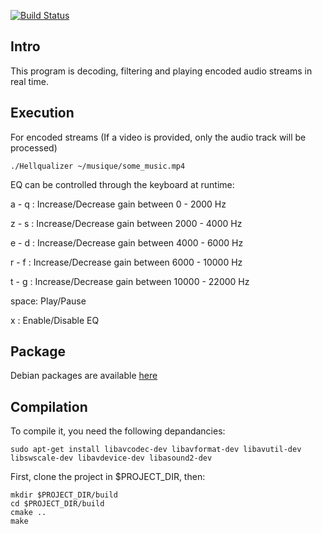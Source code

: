 [![Build Status](https://travis-ci.org/DerouineauNicolas/Hellqualizer.svg?branch=master)](https://travis-ci.org/DerouineauNicolas/Hellqualizer)

Intro
-------------------

This program is decoding, filtering and playing encoded audio streams in real time.

Execution
-------------------
For encoded streams (If a video is provided, only the audio track will be processed)
 
	./Hellqualizer ~/musique/some_music.mp4

EQ can be controlled through the keyboard at runtime:

a - q : Increase/Decrease gain between 0 - 2000 Hz

z - s : Increase/Decrease gain between 2000 - 4000 Hz

e - d : Increase/Decrease gain between 4000 - 6000 Hz

r - f : Increase/Decrease gain between 6000 - 10000 Hz

t - g : Increase/Decrease gain between 10000 - 22000 Hz

space: Play/Pause 

x : Enable/Disable EQ

Package
-------------------
Debian packages are available [here](http://the.ndero.ovh/build/Hellqualizer/)


Compilation
-------------------

To compile it, you need the following depandancies:

 	sudo apt-get install libavcodec-dev libavformat-dev libavutil-dev libswscale-dev libavdevice-dev libasound2-dev

First, clone the project in $PROJECT_DIR, then:

 	mkdir $PROJECT_DIR/build
	cd $PROJECT_DIR/build
	cmake ..
	make






